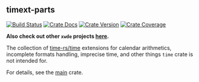 ## timext-parts

[![Build Status][action-badge]][action-url]
[![Crate Docs][docs-badge]][docs-url]
[![Crate Version][crates-badge]][crates-url]
[![Crate Coverage][coverage-badge]][coverage-url]

**Also check out other `xwde` projects [here](https://github.com/xwde).**

[action-badge]: https://img.shields.io/github/actions/workflow/status/xwde/time/build.yaml?branch=main&label=build&logo=github&style=flat-square
[action-url]: https://github.com/xwde/time/actions/workflows/build.yaml
[crates-badge]: https://img.shields.io/crates/v/timext.svg?logo=rust&style=flat-square
[crates-url]: https://crates.io/crates/timext
[docs-badge]: https://img.shields.io/docsrs/timext?logo=Docs.rs&style=flat-square
[docs-url]: http://docs.rs/timext
[coverage-badge]: https://img.shields.io/codecov/c/github/xwde/time?logo=codecov&logoColor=white&style=flat-square
[coverage-url]: https://app.codecov.io/gh/xwde/time

The collection of [time-rs/time](https://github.com/time-rs/time/) extensions
for calendar arithmetics, incomplete formats handling, imprecise time, and other
things `time` crate is not intended for.

For details, see the [main](https://crates.io/crates/timext) crate.